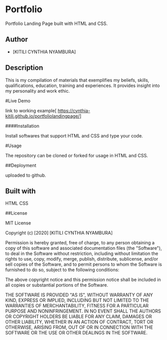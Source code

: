 # Portfolio

Portfolio Landing Page built with HTML and CSS.

## Author
 * [KITILI CYNTHIA NYAMBURA]

## Description
 This is my compilation of materials that exemplifies my beliefs, skills, qualifications, education, training and experiences. It provides insight into my personality and work ethic.

#Live Demo

link to working example[ https://cynthia-kitili.github.io/portfoliolandingpage/]

####Installation

Install softwares that support HTML and CSS and type your code.

#Usage

The repository can be cloned or forked for usage in HTML and CSS.

##Deployment

uploaded to github.

## Built with

HTML
CSS

##License

MIT License

Copyright (c) [2020] [KITILI CYNTHIA NYAMBURA]

Permission is hereby granted, free of charge, to any person obtaining a copy
of this software and associated documentation files (the "Software"), to deal
in the Software without restriction, including without limitation the rights
to use, copy, modify, merge, publish, distribute, sublicense, and/or sell
copies of the Software, and to permit persons to whom the Software is
furnished to do so, subject to the following conditions:

The above copyright notice and this permission notice shall be included in all
copies or substantial portions of the Software.

THE SOFTWARE IS PROVIDED "AS IS", WITHOUT WARRANTY OF ANY KIND, EXPRESS OR
IMPLIED, INCLUDING BUT NOT LIMITED TO THE WARRANTIES OF MERCHANTABILITY,
FITNESS FOR A PARTICULAR PURPOSE AND NONINFRINGEMENT. IN NO EVENT SHALL THE
AUTHORS OR COPYRIGHT HOLDERS BE LIABLE FOR ANY CLAIM, DAMAGES OR OTHER
LIABILITY, WHETHER IN AN ACTION OF CONTRACT, TORT OR OTHERWISE, ARISING FROM,
OUT OF OR IN CONNECTION WITH THE SOFTWARE OR THE USE OR OTHER DEALINGS IN THE
SOFTWARE.





